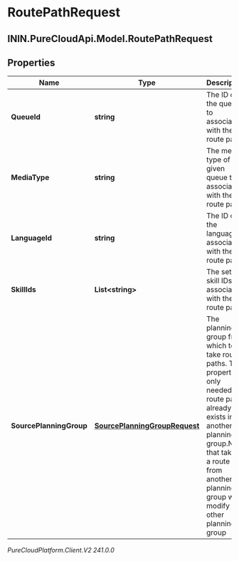 # RoutePathRequest

## ININ.PureCloudApi.Model.RoutePathRequest

## Properties

|Name | Type | Description | Notes|
|------------ | ------------- | ------------- | -------------|
| **QueueId** | **string** | The ID of the queue to associate with the route path | |
| **MediaType** | **string** | The media type of the given queue to associate with the route path | |
| **LanguageId** | **string** | The ID of the language to associate with the route path | [optional] |
| **SkillIds** | **List&lt;string&gt;** | The set of skill IDs to associate with the route path | [optional] |
| **SourcePlanningGroup** | [**SourcePlanningGroupRequest**](SourcePlanningGroupRequest) | The planning group from which to take route paths. This property is only needed if a route path already exists in another planning group.Note that taking a route path from another planning group will modify the other planning group | [optional] |



_PureCloudPlatform.Client.V2 241.0.0_
